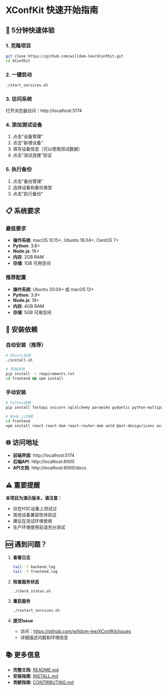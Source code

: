 # XConfKit 快速开始指南

## 🚀 5分钟快速体验

### 1. 克隆项目
```bash
git clone https://github.com/willdom-lee/XConfKit.git
cd XConfKit
```

### 2. 一键启动
```bash
./start_services.sh
```

### 3. 访问系统
打开浏览器访问：http://localhost:5174

### 4. 添加测试设备
1. 点击"设备管理"
2. 点击"新增设备"
3. 填写设备信息（可以使用测试数据）
4. 点击"测试连接"验证

### 5. 执行备份
1. 点击"备份管理"
2. 选择设备和备份类型
3. 点击"执行备份"

## 📋 系统要求

### 最低要求
- **操作系统**: macOS 10.15+, Ubuntu 18.04+, CentOS 7+
- **Python**: 3.8+
- **Node.js**: 16+
- **内存**: 2GB RAM
- **存储**: 1GB 可用空间

### 推荐配置
- **操作系统**: Ubuntu 20.04+ 或 macOS 12+
- **Python**: 3.9+
- **Node.js**: 18+
- **内存**: 4GB RAM
- **存储**: 5GB 可用空间

## 🔧 安装依赖

### 自动安装（推荐）
```bash
# Ubuntu系统
./install.sh

# 其他系统
pip install -r requirements.txt
cd frontend && npm install
```

### 手动安装
```bash
# Python依赖
pip install fastapi uvicorn sqlalchemy paramiko pydantic python-multipart python-dotenv aiofiles requests ping3 aiohttp apscheduler

# Node.js依赖
cd frontend
npm install react react-dom react-router-dom antd @ant-design/icons axios dayjs react-markdown remark-gfm vite
```

## 🌐 访问地址

- **前端界面**: http://localhost:5174
- **后端API**: http://localhost:8000
- **API文档**: http://localhost:8000/docs

## ⚠️ 重要提醒

**本项目为演示版本，请注意：**
- 仅在H3C设备上测试过
- 其他设备兼容性待验证
- 建议在测试环境使用
- 生产环境使用前请充分测试

## 🆘 遇到问题？

1. **查看日志**
   ```bash
   tail -f backend.log
   tail -f frontend.log
   ```

2. **检查服务状态**
   ```bash
   ./check_status.sh
   ```

3. **重启服务**
   ```bash
   ./restart_services.sh
   ```

4. **提交Issue**
   - 访问：https://github.com/willdom-lee/XConfKit/issues
   - 详细描述问题和环境信息

## 📚 更多信息

- **完整文档**: [README.md](README.md)
- **安装指南**: [INSTALL.md](INSTALL.md)
- **贡献指南**: [CONTRIBUTING.md](CONTRIBUTING.md)
